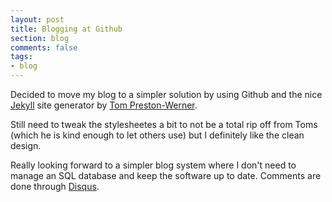 ```yaml
---
layout: post
title: Blogging at Github
section: blog
comments: false
tags:
- blog
---
```


Decided to move my blog to a simpler solution by using Github and the nice [Jekyll](http://github.com/mojombo/jekyll) site generator by [Tom Preston-Werner](http://tom.preston-werner.com/).

Still need to tweak the stylesheetes a bit to not be a total rip off from Toms (which he is kind enough to let others use) but I definitely like the clean design.

Really looking forward to a simpler blog system where I don't need to manage an SQL database and keep the software up to date. Comments are done through [Disqus](http://disqus.com).
